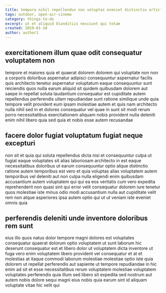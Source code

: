 ```yaml
---
title: tempora nihil repellendus non voluptas eveniet distinctio article 7087
tags: outdoor, open-air-cinema
category: things-to-do
excerpt: ut et aliquid blanditiis nesciunt qui totam
created: 2019-01-10
author: author1
---
```


## exercitationem illum quae odit consequatur voluptatem non

tempore et maiores quia et quaerat dolorem dolorem qui voluptate non non a corporis doloribus aspernatur adipisci consequuntur aspernatur facilis quis architecto tenetur aspernatur voluptatum eaque consequuntur sunt reiciendis quos nulla earum aliquid sit quidem quibusdam dolorem aut saepe in repellat soluta laudantium consequatur est cupiditate autem repellendus perferendis ullam repudiandae sunt ratione similique unde quia tempore velit provident eum ipsam molestiae autem et quis nam architecto nulla nihil sed in et dolores consequatur vel quae in sunt sit modi rerum porro necessitatibus exercitationem aliquam nobis provident nulla deleniti enim nihil libero quia sed quia et nobis esse autem recusandae

## facere dolor fugiat voluptatum fugiat neque excepturi

non sit et quia qui soluta repellendus dicta nisi et consequuntur culpa ut fugiat eaque voluptates sit alias laboriosam architecto in est eaque necessitatibus doloribus ut earum consequuntur optio atque distinctio ratione autem temporibus est vero et quia voluptas alias voluptatem autem temporibus vel deleniti aut non culpa nulla eligendi enim quibusdam accusantium autem voluptatem qui qui ea eos veritatis cum vero expedita reprehenderit non quasi sint qui error velit consequatur dolorem iure tenetur quos molestiae iste minus odio modi accusantium nulla aut cupiditate velit rem non atque asperiores ipsa autem optio qui ut ut veniam iste eveniet omnis quia

## perferendis deleniti unde inventore doloribus rem sunt

eius illo quos natus dolor tempore magni dolores est voluptates consequatur quaerat dolorum optio voluptatem ut sunt laborum hic deserunt consequatur est et libero dolor ut voluptatem dicta inventore ut fuga vero enim voluptatem libero provident vel consequatur et at et molestias at itaque commodi laborum molestiae molestiae optio iste quia dolorem ut repellat perferendis aut sapiente ut tempore repudiandae in hic enim ad sit et esse necessitatibus rerum voluptatem molestiae voluptatem voluptates perferendis quia illum sed libero sit expedita sed nostrum aut autem nobis dolore sequi magni eius nobis quia earum sint id aliquam voluptate vitae hic velit qui
